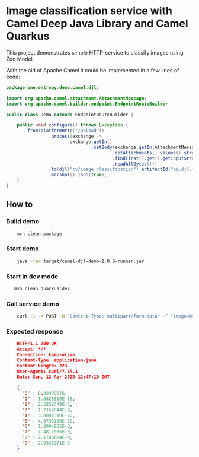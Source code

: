 # Image classification service with Camel Deep Java Library and Camel Quarkus

This project demonstrates simple HTTP-service to classify images using Zoo Model.

With the aid of Apache Camel it could be implemented in a few lines of code:

```java
package one.entropy.demo.camel.djl;

import org.apache.camel.attachment.AttachmentMessage;
import org.apache.camel.builder.endpoint.EndpointRouteBuilder;

public class Demo extends EndpointRouteBuilder {

    public void configure() throws Exception {
        from(platformHttp("/upload"))
                .process(exchange ->
                        exchange.getIn()
                                .setBody(exchange.getIn(AttachmentMessage.class)
                                        .getAttachments().values().stream()
                                        .findFirst().get().getInputStream()
                                        .readAllBytes()))
                .to(djl("cv/image_classification").artifactId("ai.djl.mxnet:mlp:0.0.1"))
                .marshal().json(true);
    }
}
```

## How to

### Build demo
```sh
    mvn clean package
```

### Start demo
```sh
    java -jar target/camel-djl-demo-1.0.0-runner.jar
```  

### Start in dev mode
```sh
   mvn clean quarkus:dev
```  

### Call service demo
```sh
    curl -i -X POST -H "Content-Type: multipart/form-data" -F "image=@src/test/resources/10.png" http://localhost:8080/upload
```  

### Expected response
```json
    HTTP/1.1 200 OK
    Accept: */*
    Connection: keep-alive
    Content-Type: application/json
    Content-Length: 223
    User-Agent: curl/7.64.1
    Date: Sun, 12 Apr 2020 12:47:10 GMT
    
    {
      "0" : 0.99999976,
      "1" : 1.6826518E-10,
      "2" : 2.3258349E-7,
      "3" : 1.7166844E-9,
      "4" : 3.8892398E-10,
      "5" : 4.3790166E-10,
      "6" : 1.8994905E-8,
      "7" : 2.4817006E-9,
      "8" : 2.1708624E-9,
      "9" : 2.9330971E-8
    }
```  
